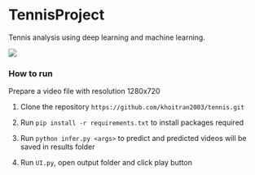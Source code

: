 # TennisProject
Tennis analysis using deep learning and machine learning. <br>

![](sample_tennis_battle.gif)

### How to run
Prepare a video file with resolution 1280x720
1. Clone the repository `https://github.com/khoitran2003/tennis.git`
2. Run `pip install -r requirements.txt` to install packages required
3. Run `python infer.py <args>` to predict and predicted videos will be saved in results folder

4. Run `UI.py`, open output folder and click play button

   

